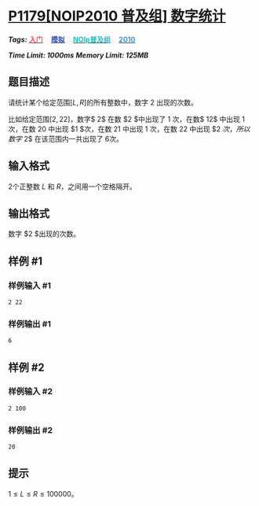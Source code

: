 # [P1179[NOIP2010 普及组] 数字统计](https://www.luogu.com.cn/problem/P1179)

***Tags:*** **[<font color=FE4C61>入门</font>](../../../../难度/入门/index.md)$\quad$[<font color=2949B4>模拟</font>](../../../../算法/模拟/index.md)$\quad$[<font color=13C2C2>NOIp普及组</font>](../../../../来源/NOIp普及组/index.md)$\quad$[<font color=3498DB>2010</font>](../../../../时间/2010/index.md)**

***Time Limit: 1000ms***
***Memory Limit: 125MB***

## 题目描述

请统计某个给定范围$[L, R]$的所有整数中，数字 $2$ 出现的次数。

比如给定范围$[2, 22]$，数字$ 2$ 在数 $2 $中出现了 $1$ 次，在数$ 12$ 中出现 $1$ 次，在数 $20$ 中出现 $1 $次，在数 21 中出现 $1$ 次，在数 $22$ 中出现 $2 $次，所以数字$ 2$ 在该范围内一共出现了 $6$次。

## 输入格式

$2$个正整数 $L$ 和 $R$，之间用一个空格隔开。

## 输出格式

数字 $2 $出现的次数。

## 样例 #1

### 样例输入 #1

```txt
2 22
```

### 样例输出 #1

```txt
6
```

## 样例 #2

### 样例输入 #2

```txt
2 100
```

### 样例输出 #2

```txt
20
```

## 提示

$1 ≤ L ≤R≤ 100000$。
